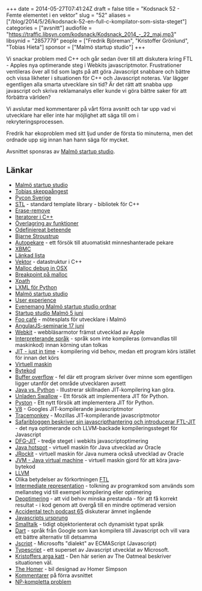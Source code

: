 +++
date = 2014-05-27T07:41:24Z
draft = false
title = "Kodsnack 52 - Femte elementet i en vektor"
slug = "52"
aliases = ["/blog/2014/5/26/kodsnack-52-en-full-c-kompilator-som-sista-steget"]
categories = ["avsnitt"]
audiofile = "https://traffic.libsyn.com/kodsnack/Kodsnack_2014_-_22_maj.mp3"
libsynid = "2857779"
people = ["Fredrik Björeman", "Kristoffer Grönlund", "Tobias Hieta"]
sponsor = ["Malmö startup studio"]
+++

Vi snackar problem med C++ och går sedan över till att diskutera kring FTL - Apples nya optimerande steg i Webkits javascriptmotor. Frustrationer ventileras över all tid som lagts på att göra Javascript snabbare och bättre och vissa likheter i situationen för C++ och Javascript noteras. Var lägger egentligen alla smarta utvecklare sin tid? Är det rätt att snabba upp javascript och skriva reklamanalys eller kunde vi göra bättre saker för att förbättra världen?

Vi avslutar med kommentarer på vårt förra avsnitt och tar upp vad vi utvecklare har eller inte har möjlighet att säga till om i rekryteringsprocessen.

Fredrik har ekoproblem med sitt ljud under de första tio minuterna, men det ordnade upp sig innan han hann säga för mycket.

Avsnittet sponsras av [Malmö startup studio](http://malmostartupstudio.se/).

## Länkar ##

* [Malmö startup studio](http://malmostartupstudio.se/)
* [Tobias skeppaångest](https://kodsnack.se/blog/2014/5/20/kodsnack-51-konsten-att-skeppa)
* [Pycon Sverige](http://2014.pycon.se/)
* [STL](http://en.wikipedia.org/wiki/Standard_Template_Library) - standard template library - bibliotek för C++
* [Erase-remove](http://en.wikipedia.org/wiki/Erase-remove_idiom)
* [Iteratorer i C++](http://www.cplusplus.com/reference/iterator/)
* [Överlagring av funktioner](http://en.wikipedia.org/wiki/Function_overloading)
* [Odefiniereat beteende](http://blog.regehr.org/archives/213)
* [Bjarne Stroustrup](http://en.wikipedia.org/wiki/Bjarne_Stroustrup)
* [Autopekare](http://en.wikipedia.org/wiki/Auto_ptr) - ett försök till atuomatiskt minneshanterade pekare
* [XBMC](http://xbmc.org)
* [Länkad lista](http://en.wikipedia.org/wiki/Linked_list)
* [Vektor](http://en.wikipedia.org/wiki/Sequence_container_%28C%2B%2B%29#Vector) - datastruktur i C++
* [Malloc debug in OSX](https://developer.apple.com/library/mac/documentation/performance/conceptual/managingmemory/articles/MallocDebug.html)
* [Breakpoint på malloc](http://stackoverflow.com/questions/14045208/how-to-set-a-breakpoint-in-malloc-error-break-to-debug)
* [Xpath](http://en.wikipedia.org/wiki/XPath)
* [LXML för Python](http://lxml.de)
* [Malmö startup studio](http://malmostartupstudio.se/)
* [User experience](http://en.wikipedia.org/wiki/User_experience)
* [Evenemang Malmö startup studio ordnar](http://www.malmostartupstudio.se/events/)
* [Startup studio Malmö 5 juni](http://www.malmostartupstudio.se/event/malmo-innovation-week/)
* [Foo café](http://www.foocafe.org) - mötesplats för utvecklare i Malmö
* [AngularJS-seminarie 17 juni](http://www.malmostartupstudio.se/event/angularjs-seminarium/)
* [Webkit](https://www.webkit.org) - webbläsarmotor främst utvecklad av Apple
* [Interpreterande språk](http://en.wikipedia.org/wiki/Interpreted_language) - språk som inte kompileras (omvandlas till maskinkod) innan körning utan tolkas
* [JIT - just in time](http://en.wikipedia.org/wiki/Just-in-time_compilation) - kompilering vid behov, medan ett program körs istället för innan det körs
* [Virtuell maskin](http://en.wikipedia.org/wiki/Virtual_machine) 
* [Bytekod](http://en.wikipedia.org/wiki/Byte_code)
* [Buffer overflow](http://en.wikipedia.org/wiki/Buffer_overflow) - fel där ett program skriver över minne som egentligen ligger utanför det område utvecklaren avsett
* [Java vs. Python](http://benchmarksgame.alioth.debian.org/u32/benchmark.php?test=all&lang=java&lang2=python3&data=u32) - Illustrerar skillnaden JIT-kompilering kan göra.
* [Unladen Swallow](http://qinsb.blogspot.se/2011/03/unladen-swallow-retrospective.html) - Ett försök att implementera JIT för Python.
* [Pyston](https://tech.dropbox.com/2014/04/introducing-pyston-an-upcoming-jit-based-python-implementation/) - Ett nytt försök att implementera JIT för Python.
* [V8](https://code.google.com/p/v8/) - Googles JIT-kompilerande javascriptmotor
* [Tracemonkey](https://wiki.mozilla.org/JavaScript:TraceMonkey) - Mozillas JIT-kompilerande javascriptmotor
* [Safaribloggen beskriver sin javascripthantering och introducerar FTL-JIT](https://www.webkit.org/blog/3362/introducing-the-webkit-ftl-jit/) - det nya optimerande och LLVM-backade kompileringssteget för Javascript
* [DFG-JIT](http://2012.jsconf.eu/speaker/2012/08/29/javascripcore-s-dfg-jit.html) - tredje steget i webkits javascriptoptimering
* [Java hotspot](http://en.wikipedia.org/wiki/HotSpot) - virtuell maskin för Java utvecklad av Oracle
* [JRockit](http://www.oracle.com/technetwork/middleware/jrockit/overview/index.html?ssSourceSiteId=otnjp) - virtuell maskin för Java numera också utvecklad av Oracle
* [JVM - Java virtual machine](http://en.wikipedia.org/wiki/Java_virtual_machine) - virtuell maskin gjord för att köra java-bytekod
* [LLVM](http://llvm.org)
* Olika betydelser av förkortningen [FTL](http://en.wikipedia.org/wiki/FTL)
* [Intermediate representation](http://en.wikipedia.org/wiki/Intermediate_representation#Intermediate_representation) - tolkning av programkod som används som mellansteg vid till exempel kompilering eller optimering
* [Deoptimering](http://en.wikipedia.org/wiki/Deoptimization#Deoptimization) - att vid behov minska prestanda - för att få korrekt resultat - i kod genom att övergå till en mindre optimerad version
* [Accidental tech podcast 65](http://atp.fm/episodes/65) diskuterar ämnet ingående
* [Javascripts ursprung](http://en.wikipedia.org/wiki/JavaScript#History)
* [Smalltalk](http://en.wikipedia.org/wiki/Smalltalk) - tidigt objektorienterat och dynamiskt typat språk
* [Dart](https://www.dartlang.org) - språk från Google som kan kompilera till Javascript och vill vara ett bättre alternativ till detsamma
* [Jscript](http://en.wikipedia.org/wiki/JScript) - Microsofts "dialekt" av ECMAScript (Javascript)
* [Typescript](http://www.typescriptlang.org) - ett superset av Javascript utvecklat av Microsoft.
* [Kristoffers arga katt](http://theoatmeal.com/comics/cat_vs_internet) - Den här serien av The Oatmeal beskriver situationen väl.
* [The Homer](http://simpsons.wikia.com/wiki/The_Homer) - bil designad av Homer Simpson
* [Kommentarer](http://techworld.idg.se/2.2524/1.561947/fran-kravspec-till-leverans-i-kodsnack?articleRenderMode=listpostings#disqus_thread) på förra avsnittet
* [NP-kompletta problem](http://en.wikipedia.org/wiki/NP-complete)

